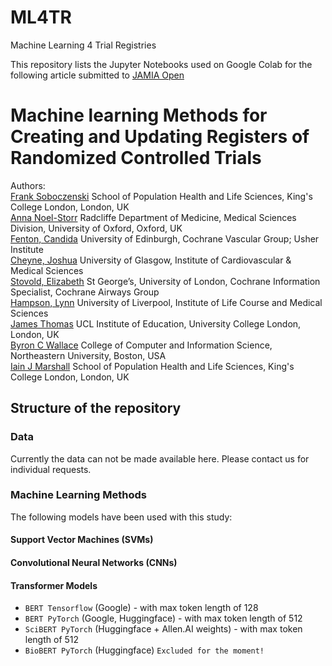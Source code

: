 # ML4TR
Machine Learning 4 Trial Registries

This repository lists the Jupyter Notebooks used on Google Colab for the following article submitted to [JAMIA Open](https://academic.oup.com/jamiaopen)

# Machine learning Methods for Creating and Updating Registers of Randomized Controlled Trials

Authors:<br> 
[Frank Soboczenski](https://h21k.github.io/) School of Population Health and Life Sciences, King's College London, London, UK<br>
[Anna Noel-Storr](https://www.rdm.ox.ac.uk/people/anna-noel-storr) Radcliffe Department of Medicine, Medical Sciences Division, University of Oxford, Oxford, UK<br>
[Fenton, Candida](https://www.ed.ac.uk/profile/candida-fenton) University of Edinburgh, Cochrane Vascular Group; Usher Institute<br>
[Cheyne, Joshua](https://www.gla.ac.uk/researchinstitutes/icams/staff/index.html/staffcontact/person/4edce9ec829f) University of Glasgow, Institute of Cardiovascular & Medical Sciences<br>
[Stovold, Elizabeth](https://www.sgul.ac.uk/profiles/elizabeth-stovold) St George’s, University of London, Cochrane Information Specialist, Cochrane Airways Group<br>
[Hampson, Lynn](https://www.liverpool.ac.uk/life-course-and-medical-sciences/staff/lynn-hampson/) University of Liverpool, Institute of Life Course and Medical Sciences<br>
[James Thomas](https://iris.ucl.ac.uk/iris/browse/profile?upi=JTHOA32) UCL Institute of Education, University College London, London, UK<br>
[Byron C Wallace](http://www.byronwallace.com/) College of Computer and Information Science, Northeastern University, Boston, USA<br>
[Iain J Marshall](https://kclpure.kcl.ac.uk/portal/iain.marshall.html) School of Population Health and Life Sciences, King's College London, London, UK<br>

## Structure of the repository

### Data 
Currently the data can not be made available here. Please contact us for individual requests.

### Machine Learning Methods
The following models have been used with this study:

#### Support Vector Machines (SVMs)

#### Convolutional Neural Networks (CNNs)

#### Transformer Models

- `BERT Tensorflow` (Google) - with max token length of 128 
- `BERT PyTorch` (Google, Huggingface) - with max token length of 512 
- `SciBERT PyTorch` (Huggingface + Allen.AI weights) - with max token length of 512
- `BioBERT PyTorch` (Huggingface) `Excluded for the moment!`
